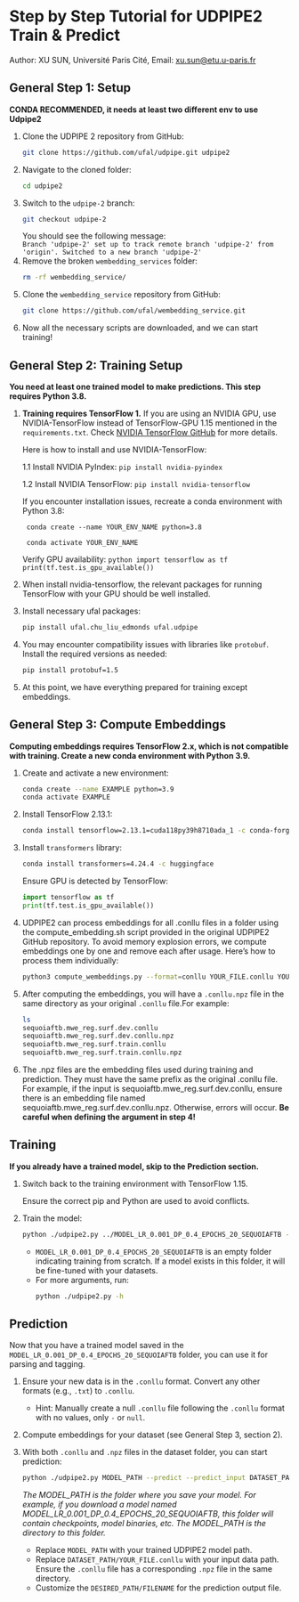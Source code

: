 # Step by Step Tutorial for UDPIPE2 Train & Predict

Author: XU SUN, Université Paris Cité, 
Email: xu.sun@etu.u-paris.fr  




## General Step 1: Setup

**CONDA RECOMMENDED, it needs at least two different env to use Udpipe2**

1. Clone the UDPIPE 2 repository from GitHub:
    ```sh
    git clone https://github.com/ufal/udpipe.git udpipe2
    ```
2. Navigate to the cloned folder:
    ```sh
    cd udpipe2
    ```
3. Switch to the `udpipe-2` branch:
    ```sh
    git checkout udpipe-2
    ```
    You should see the following message:  
    `Branch 'udpipe-2' set up to track remote branch 'udpipe-2' from 'origin'. Switched to a new branch 'udpipe-2'`
4. Remove the broken `wembedding_services` folder:
    ```sh
    rm -rf wembedding_service/
    ```
5. Clone the `wembedding_service` repository from GitHub:
    ```sh
    git clone https://github.com/ufal/wembedding_service.git
    ```
6. Now all the necessary scripts are downloaded, and we can start training!

## General Step 2: Training Setup

**You need at least one trained model to make predictions. This step requires Python 3.8.**

1. **Training requires TensorFlow 1.** If you are using an NVIDIA GPU, use NVIDIA-TensorFlow instead of TensorFlow-GPU 1.15 mentioned in the `requirements.txt`. Check [NVIDIA TensorFlow GitHub](https://github.com/NVIDIA/tensorflow) for more details.

    Here is how to install and use NVIDIA-TensorFlow:

    1.1 Install NVIDIA PyIndex:
        ```
        pip install nvidia-pyindex
        ```
    
    1.2 Install NVIDIA TensorFlow:
        ```
        pip install nvidia-tensorflow
        ```
    
    If you encounter installation issues, recreate a conda environment with Python 3.8:
        

        conda create --name YOUR_ENV_NAME python=3.8

        conda activate YOUR_ENV_NAME
        

    Verify GPU availability:
        ```python
        import tensorflow as tf
        print(tf.test.is_gpu_available())
        ```

2. When install nvidia-tensorflow, the relevant packages for running TensorFlow with your GPU should be well installed.
3. Install necessary ufal packages:
    ```sh
    pip install ufal.chu_liu_edmonds ufal.udpipe
    ```

4. You may encounter compatibility issues with libraries like `protobuf`. Install the required versions as needed:
    ```sh
    pip install protobuf=1.5
    ```

5. At this point, we have everything prepared for training except embeddings.

## General Step 3: Compute Embeddings

**Computing embeddings requires TensorFlow 2.x, which is not compatible with training. Create a new conda environment with Python 3.9.**

1. Create and activate a new environment:
    ```sh
    conda create --name EXAMPLE python=3.9
    conda activate EXAMPLE
    ```
2. Install TensorFlow 2.13.1:
    ```sh
    conda install tensorflow=2.13.1=cuda118py39h8710ada_1 -c conda-forge
    ```
3. Install `transformers` library:
    ```sh
    conda install transformers=4.24.4 -c huggingface
    ```

    Ensure GPU is detected by TensorFlow:
    ```python
    import tensorflow as tf
    print(tf.test.is_gpu_available())
    ```

4. UDPIPE2 can process embeddings for all .conllu files in a folder using the compute_embedding.sh script provided in the original UDPIPE2 GitHub repository. To avoid memory explosion errors, we compute embeddings one by one and remove each after usage. Here’s how to process them individually:
    ```sh
    python3 compute_wembeddings.py --format=conllu YOUR_FILE.conllu YOUR_FILE.conllu.npz
    ```

5. After computing the embeddings, you will have a `.conllu.npz` file in the same directory as your original `.conllu` file.For example:
    ```sh
    ls
    sequoiaftb.mwe_reg.surf.dev.conllu
    sequoiaftb.mwe_reg.surf.dev.conllu.npz
    sequoiaftb.mwe_reg.surf.train.conllu
    sequoiaftb.mwe_reg.surf.train.conllu.npz
    ```
6. The .npz files are the embedding files used during training and prediction. They must have the same prefix as the original .conllu file. For example, if the input is sequoiaftb.mwe_reg.surf.dev.conllu, ensure there is an embedding file named sequoiaftb.mwe_reg.surf.dev.conllu.npz. Otherwise, errors will occur. **Be careful when defining the argument in step 4!**

## Training

**If you already have a trained model, skip to the Prediction section.**

1. Switch back to the training environment with TensorFlow 1.15.

    Ensure the correct pip and Python are used to avoid conflicts.

2. Train the model:
    ```sh
    python ./udpipe2.py ../MODEL_LR_0.001_DP_0.4_EPOCHS_20_SEQUOIAFTB --train ../datasets_sequoia/sequoiaftb.mwe_reg.surf.train.conllu --dev ../datasets_sequoia/sequoiaftb.mwe_reg.surf.dev.conllu --epochs 20:0.001 --dropout 0.4
    ```

    - `MODEL_LR_0.001_DP_0.4_EPOCHS_20_SEQUOIAFTB` is an empty folder indicating training from scratch. If a model exists in this folder, it will be fine-tuned with your datasets.
    - For more arguments, run:
        ```sh
        python ./udpipe2.py -h
        ```

## Prediction

Now that you have a trained model saved in the `MODEL_LR_0.001_DP_0.4_EPOCHS_20_SEQUOIAFTB` folder, you can use it for parsing and tagging.

1. Ensure your new data is in the `.conllu` format. Convert any other formats (e.g., `.txt`) to `.conllu`.
    - Hint: Manually create a null `.conllu` file following the `.conllu` format with no values, only `-` or `null`.

2. Compute embeddings for your dataset (see General Step 3, section 2).

3. With both `.conllu` and `.npz` files in the dataset folder, you can start prediction:
    ```sh
    python ./udpipe2.py MODEL_PATH --predict --predict_input DATASET_PATH/YOUR_FILE.conllu --predict_output DESIRED_PATH/FILENAME
    ```
    *The MODEL_PATH is the folder where you save your model. For example, if you download a model named MODEL_LR_0.001_DP_0.4_EPOCHS_20_SEQUOIAFTB, this folder will contain checkpoints, model binaries, etc. The MODEL_PATH is the directory to this folder.*

    - Replace `MODEL_PATH` with your trained UDPIPE2 model path.
    - Replace `DATASET_PATH/YOUR_FILE.conllu` with your input data path. Ensure the `.conllu` file has a corresponding `.npz` file in the same directory.
    - Customize the `DESIRED_PATH/FILENAME` for the prediction output file.
